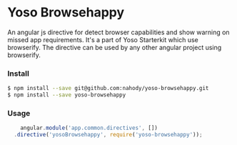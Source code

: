 # Yoso Browsehappy

An angular js directive for detect browser capabilities and show warning on missed app requirements.
It's a part of Yoso Starterkit which use browserify. The directive can be used by any other angular project using browserify.

### Install
```bash
$ npm install --save git@github.com:nahody/yoso-browsehappy.git
$ npm install --save yoso-browsehappy
```

### Usage
```javascript
    angular.module('app.common.directives', [])
  .directive('yosoBrowsehappy', require('yoso-browsehappy'));
 ```
